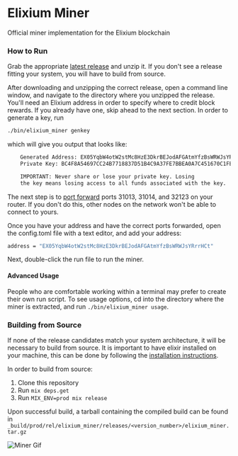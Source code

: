 # Elixium Miner
Official miner implementation for the Elixium blockchain

### How to Run

Grab the appropriate [latest release](https://github.com/ElixiumNetwork/elixium_miner/releases/latest)
and unzip it. If you don't see a release fitting your system, you will
have to build from source.

After downloading and unzipping the correct release, open a command line window,
and navigate to the directory where you unzipped the release. You'll need an
Elixium address in order to specify where to credit block rewards. If you already
have one, skip ahead to the next section. In order to generate a key, run

```bash
./bin/elixium_miner genkey
```

which will give you output that looks like:

```bash
    Generated Address: EX05YqbW4otW2stMc8HzE3DkrBEJodAFGAtmYfzBsWRWJsYRrrHCt
    Private Key: BC4F8A54697CC24B7718837D51B4C9A37FE7BBEA0A7C451670C1FBDFA4C6B236

    IMPORTANT: Never share or lose your private key. Losing
    the key means losing access to all funds associated with the key.
```

The next step is to [port forward](https://www.pcworld.com/article/244314/how_to_forward_ports_on_your_router.html)
ports 31013, 31014, and 32123 on your router. If you don't do this, other
nodes on the network won't be able to connect to yours.

Once you have your address and have the correct ports forwarded, open the config.toml file
with a text editor, and add your address:

```bash
address = "EX05YqbW4otW2stMc8HzE3DkrBEJodAFGAtmYfzBsWRWJsYRrrHCt"
```

Next, double-click the run file to run the miner.

#### Advanced Usage

People who are comfortable working within a terminal may prefer to create their own
run script. To see usage options, cd into the directory where the miner is extracted,
and run `./bin/elixium_miner usage`.

### Building from Source

If none of the release candidates match your system architecture, it will be
necessary to build from source. It is important to have elixir installed on your
machine, this can be done by following the [installation instructions](https://elixir-lang.org/install.html).

In order to build from source:

1. Clone this repository
2. Run `mix deps.get`
3. Run `MIX_ENV=prod mix release`

Upon successful build, a tarball containing the compiled build can be found
in `_build/prod/rel/elixium_miner/releases/<version_number>/elixium_miner.tar.gz`

![Miner Gif](https://s3-us-west-2.amazonaws.com/elixium-assets/Untitled+(1).gif)
